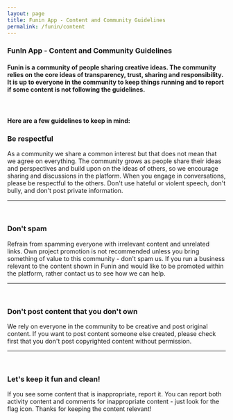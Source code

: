 ```yaml
---
layout: page
title: Funin App - Content and Community Guidelines 
permalink: /funin/content
---
```


### FunIn App - Content and Community Guidelines

#### Funin is a community of people sharing creative ideas. The community relies on the core ideas of transparency, trust, sharing and responsibility. It is up to everyone in the community to keep things running and to report if some content is not following the guidelines. 

<br/>

#### Here are a few guidelines to keep in mind:

### Be respectful

As a community we share a common interest but that does not mean that we agree on everything. The community grows as people share their ideas and perspectives and build upon on the ideas of others, so we encourage sharing and discussions in the platform. When you engage in conversations, please be respectful to the others. Don't use hateful or violent speech, don't bully, and don't post private information. 

<hr/><br/>

### Don't spam 

Refrain from spamming everyone with irrelevant content and unrelated links. Own project promotion is not recommended unless you bring something of value to this community - don't spam us. If you run a business relevant to the content shown in Funin and would like to be promoted within the platform, rather contact us to see how we can help.

<hr/>
<br/>

### Don't post content that you don't own 

We rely on everyone in the community to be creative and post original content. If you want to post content someone else created, please check first that you don't post copyrighted content without permission. 

<hr/>
<br/>
 
### Let's keep it fun and clean!

If you see some content that is inappropriate, report it. You can report both activity content and comments for inappropriate content - just look for the flag icon. Thanks for keeping the content relevant!